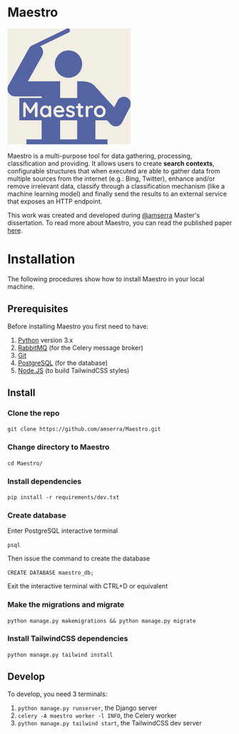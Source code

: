 # Maestro

![maestro logo](./common/static/common/img/logo/maestro_background.svg)

Maestro is a multi-purpose tool for data gathering, processing, classification and providing.
It allows users to create **search contexts**, configurable structures that when executed are able to gather data from multiple sources from the internet (e.g.: Bing, Twitter), enhance and/or remove irrelevant data, classify through a classification mechanism (like a machine learning model) and finally send the results to an external service that exposes an HTTP endpoint.

This work was created and developed during [@amserra](https://github.com/amserra) Master's dissertation. To read more about Maestro, you can read the published paper [here](https://aisel.aisnet.org/cgi/viewcontent.cgi?article=1420&context=isd2014).

# Installation

The following procedures show how to install Maestro in your local machine.

## Prerequisites

Before installing Maestro you first need to have:

1. [Python](https://www.python.org/) version 3.x
2. [RabbitMQ](https://www.rabbitmq.com/) (for the Celery message broker)
3. [Git](https://git-scm.com/)
4. [PostgreSQL](https://www.postgresql.org/) (for the database)
5. [Node.JS](https://nodejs.org/en/) (to build TailwindCSS styles)

## Install

### Clone the repo

`git clone https://github.com/amserra/Maestro.git`

### Change directory to Maestro

`cd Maestro/`

### Install dependencies

`pip install -r requirements/dev.txt`

### Create database

Enter PostgreSQL interactive terminal

`psql`

Then issue the command to create the database

`CREATE DATABASE maestro_db;`

Exit the interactive terminal with CTRL+D or equivalent

### Make the migrations and migrate

`python manage.py makemigrations && python manage.py migrate`

### Install TailwindCSS dependencies

`python manage.py tailwind install`

## Develop

To develop, you need 3 terminals:

1. `python manage.py runserver`, the Django server
2. `celery -A maestro worker -l INFO`, the Celery worker
3. `python manage.py tailwind start`, the TailwindCSS dev server
